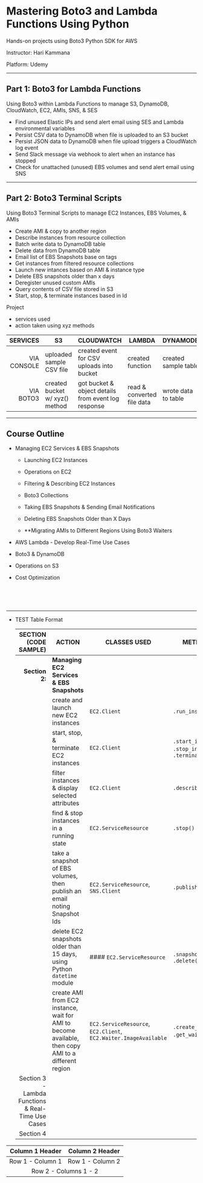 # Mastering Boto3 and Lambda Functions Using Python
Hands-on projects using Boto3 Python SDK for AWS

Instructor:  Hari Kammana

Platform:  Udemy


---


## Part 1:  Boto3 for Lambda Functions
Using Boto3 within Lambda Functions to manage S3, DynamoDB, CloudWatch, EC2, AMIs, SNS, & SES







- Find unused Elastic IPs and send alert email using SES and Lambda environmental variables
- Persist CSV data to DynamoDB when file is uploaded to an S3 bucket
- Persist JSON data to DynamoDB when file upload triggers a CloudWatch log event
- Send Slack message via webhook to alert when an instance has stopped
- Check for unattached (unused) EBS volumes and send alert email using SNS



---

## Part 2:  Boto3 Terminal Scripts
Using Boto3 Terminal Scripts to manage EC2 Instances, EBS Volumes, & AMIs


- Create AMI & copy to another region
- Describe instances from resource collection
- Batch write data to DynamoDB table
- Delete data from DynamoDB table
- Email list of EBS Snapshots base on tags
- Get instances from filtered resource collections
- Launch new intances based on AMI & instance type
- Delete EBS snapshots older than x days
- Deregister unused custom AMIs
- Query contents of CSV file stored in S3
- Start, stop, & terminate instances based in Id

















Project
- services used
- action taken using xyz methods



|SERVICES|S3|CLOUDWATCH|LAMBDA|DYNAMODB
|---:|---|---|---|---|
|VIA CONSOLE|uploaded sample CSV file|created event for CSV uploads into bucket|created function|created sample table|
|VIA BOTO3|created bucket w/ xyz() method|got bucket & object details from event log response|read & converted file data|wrote data to table|

---

## Course Outline

- Managing EC2 Services & EBS Snapshots
    - Launching EC2 Instances

    - Operations on EC2

    - Filtering & Describing EC2 Instances

    - Boto3 Collections
    
    - Taking EBS Snapshots & Sending Email Notifications

    - Deleting EBS Snapshots Older than X Days

    - **Migrating AMIs to Different Regions Using Boto3 Waiters








- AWS Lambda - Develop Real-Time Use Cases
- Boto3 & DynamoDB
- Operations on S3
- Cost Optimization


<br/>
<br/>
<br/>

---
- TEST Table Format

    |   SECTION (CODE SAMPLE)   |   ACTION  |   CLASSES USED    |   METHODS USED    |
    |---:|---|---|---|
    |**Section 2:**|**Managing EC2 Services & EBS Snapshots**
    |<!-- **Launching EC2 Instances** --> | create and launch new EC2 instances | `EC2.Client` | `.run_instances()` | AMI `ImageId`, Min. & Max. number of instances | None
    |<!-- **Operations on EC2** --> | start, stop, & terminate EC2 instances | `EC2.Client` | `.start_instances()`, `.stop_instances()`, `.terminate_instances()`
    |<!-- **Filtering & Describing EC2 Instances** --> | filter instances & display selected attributes | `EC2.Client` |  `.describe_instances()` 
    |<!-- **Boto3 Collections** --> | find & stop instances in a running state | `EC2.ServiceResource` | `.stop()`
    |<!-- **Taking EBS Snapshots & Sending Email Notifications** --> | take a snapshot of EBS volumes, then publish an email noting Snapshot Ids | `EC2.ServiceResource`, `SNS.Client` | `.publish()`
    |<!-- **Deleting EBS Snapshots Older than X Days** --> | delete EC2 snapshots older than 15 days, using Python `datetime` module | #### `EC2.ServiceResource` | `.snapshots.fitler()`, `.delete()`
    |<!-- **Migrating AMIs to Different Regions Using Boto3 Waiters** --> | create AMI from EC2 instance, wait for AMI to become available, then copy AMI to a different region | `EC2.ServiceResource`, `EC2.Client`, `EC2.Waiter.ImageAvailable` | `.create_image()`, `.get_waiter()`, `.wait()`
    |Section 3 - Lambda Functions & Real-Time Use Cases||||
    |Section 4||||



<table>
    <thead>
        <tr>
            <th>Column 1 Header</th>
            <th>Column 2 Header</th>
        </tr>
    </thead>
    <tbody>
        <tr>
            <td>Row 1 - Column 1</td>
            <td>Row 1 - Column 2</td>
        </tr>
        <tr>
            <td colspan=2, style="text-align: center">Row 2 - Columns 1 - 2</td>
        </tr>
    </tbody>
</table>




